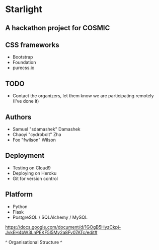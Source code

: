 # Starlight
## A hackathon project for COSMIC

## CSS frameworks
- Bootstrap
- Foundation
- purecss.io

## TODO
- Contact the organizers, let them know we are participating remotely (I've done it)

## Authors
- Samuel "sdamashek" Damashek
- Chaoyi "cydrobolt" Zha
- Fox "fwilson" Wilson

## Deployment
- Testing on Cloud9
- Deploying on Heroku
- Git for version control

## Platform
- Python
- Flask
- PostgreSQL / SQLAlchemy / MySQL

https://docs.google.com/document/d/1GOgB5HyzCkpj-JvkEH4bW3LnPEKF5I5My2a8Fy07ATc/edit#

^ Organisational Structure ^